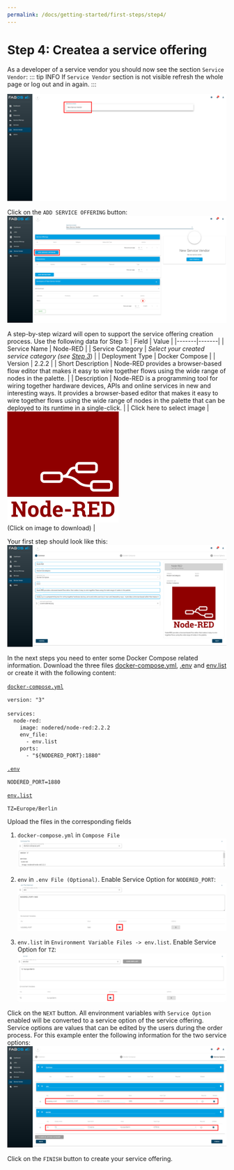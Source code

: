 ```yaml
---
permalink: /docs/getting-started/first-steps/step4/
---
```


# Step 4: Createa a service offering

As a developer of a service vendor you should now see the section `Service Vendor`:
::: tip INFO
If `Service Vendor` section is not visible refresh the whole page or log out and in again.
:::

![Select service vendor](/img/figures/first-steps/first-steps-step4-select-service-vendor.png)

Click on the `ADD SERVICE OFFERING` button: 
![Add service offering button](/img/figures/first-steps/first-steps-step4-add-service-offering-button.png)

A step-by-step wizard will open to support the service offering creation process. Use the following data for Step 1:
| Field | Value |
|-------|-------|
| Service Name                  | Node-RED |
| Service Category              | *Select your created service category (see [Step 3](/docs/getting-started/first-steps/step3)*) |
| Deployment Type               | Docker Compose |
| Version                       | 2.2.2 |
| Short Description             | Node-RED provides a browser-based flow editor that makes it easy to wire together flows using the wide range of nodes in the palette. |
| Description                   | Node-RED is a programming tool for wiring together hardware devices, APIs and online services in new and interesting ways.  It provides a browser-based editor that makes it easy to wire together flows using the wide range of nodes in the palette that can be deployed to its runtime in a single-click. |
| Click here to select image    | <a href="/img/figures/first-steps/cover-node-red.png" download><img src="/img/figures/first-steps/cover-node-red.png" width="256px"></img></a><br>(Click on image to download) |

Your first step should look like this:
![Service offering wizard - step 1 result](/img/figures/first-steps/first-steps-step4-wizard-step1-result.png)

In the next steps you need to enter some Docker Compose related information. Download the three files <a href="/files/first-steps/docker-compose/docker-compose.yml" download>docker-compose.yml</a>, <a href="/files/first-steps/docker-compose/dot-env" download=".env">.env</a> and <a href="/files/first-steps/docker-compose/env.list" download>env.list</a> or create it with the following content:

<a href="/files/first-steps/docker-compose/docker-compose.yml" download>`docker-compose.yml`</a>

```
version: "3"

services:
  node-red:
    image: nodered/node-red:2.2.2
    env_file:
      - env.list
    ports:
      - "${NODERED_PORT}:1880"
```

<a href="/files/first-steps/docker-compose/dot-env" download=".env">`.env`</a>

```
NODERED_PORT=1880
```

<a href="/files/first-steps/docker-compose/env.list" download>`env.list`</a>

```
TZ=Europe/Berlin
```

Upload the files in the corresponding fields
1) `docker-compose.yml` in `Compose File`
![Service offering wizard - step 2 docker compose file](/img/figures/first-steps/first-steps-step4-wizard-step2-docker-compose.png)

2) `env` in `.env File (Optional)`. Enable Service Option for `NODERED_PORT`:
![Service offering wizard - step 2 .env file](/img/figures/first-steps/first-steps-step4-wizard-step2-dot-env.png)

3) `env.list` in `Environment Variable Files -> env.list`. Enable Service Option for `TZ`:
![Service offering wizard - step 2 env.list file](/img/figures/first-steps/first-steps-step4-wizard-step2-env-list.png)

Click on the `NEXT` button. All environment variables with `Service Option` enabled will be converted to a service option of the service offering. Service options are values that can be edited by the users during the order process. For this example enter the following information for the two service options:
![Service offering wizard - step 2 env.list file](/img/figures/first-steps/first-steps-step4-wizard-step3.png)

Click on the `FINISH` button to create your service offering.
